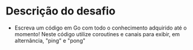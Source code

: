 # Descrição do desafio

- Escreva um código em Go com todo o conhecimento adquirido até o momento! Neste código utilize coroutines e canais para exibir, em alternância, "ping" e "pong" 
